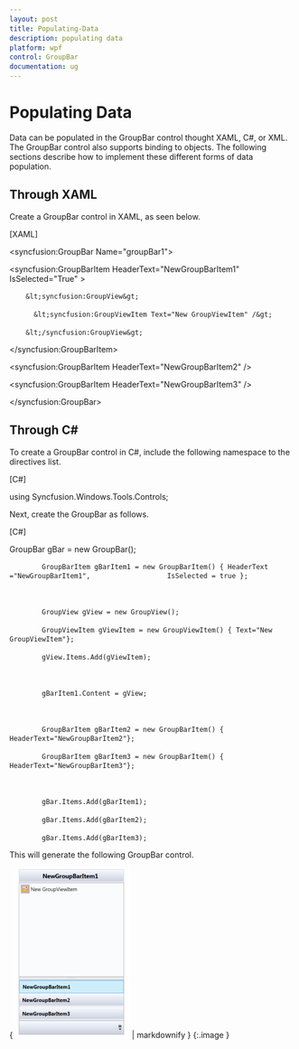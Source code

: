 ```yaml
---
layout: post
title: Populating-Data
description: populating data
platform: wpf
control: GroupBar
documentation: ug
---
```


# Populating Data

Data can be populated in the GroupBar control thought XAML, C#, or XML. The GroupBar control also supports binding to objects. The following sections describe how to implement these different forms of data population.

## Through XAML

Create a GroupBar control in XAML, as seen below.



[XAML]

&lt;syncfusion:GroupBar Name="groupBar1"&gt;

   &lt;syncfusion:GroupBarItem HeaderText="NewGroupBarItem1" IsSelected="True" &gt;

        &lt;syncfusion:GroupView&gt;

          &lt;syncfusion:GroupViewItem Text="New GroupViewItem" /&gt;

        &lt;/syncfusion:GroupView&gt;

   &lt;/syncfusion:GroupBarItem&gt;



   &lt;syncfusion:GroupBarItem HeaderText="NewGroupBarItem2" /&gt;



   &lt;syncfusion:GroupBarItem HeaderText="NewGroupBarItem3"  /&gt;



&lt;/syncfusion:GroupBar&gt;



## Through C#

To create a GroupBar control in C#, include the following namespace to the directives list.



[C#]

using Syncfusion.Windows.Tools.Controls;





Next, create the GroupBar as follows.



[C#]

GroupBar gBar = new GroupBar();



            GroupBarItem gBarItem1 = new GroupBarItem() { HeaderText ="NewGroupBarItem1", 					IsSelected = true };



            GroupView gView = new GroupView();

            GroupViewItem gViewItem = new GroupViewItem() { Text="New GroupViewItem"};

            gView.Items.Add(gViewItem);



            gBarItem1.Content = gView;



            GroupBarItem gBarItem2 = new GroupBarItem() { HeaderText="NewGroupBarItem2"};

            GroupBarItem gBarItem3 = new GroupBarItem() { HeaderText="NewGroupBarItem3"};



            gBar.Items.Add(gBarItem1);

            gBar.Items.Add(gBarItem2);

            gBar.Items.Add(gBarItem3);







This will generate the following GroupBar control.



{ ![](Populating-Data_images/Populating-Data_img1.png) | markdownify }
{:.image }


